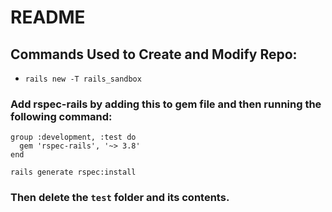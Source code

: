 # README

## Commands Used to Create and Modify Repo:
* `rails new -T rails_sandbox`

### Add rspec-rails by adding this to gem file and then running the following command:

```
group :development, :test do
  gem 'rspec-rails', '~> 3.8'
end
```

`rails generate rspec:install`

### Then delete the `test` folder and its contents.
